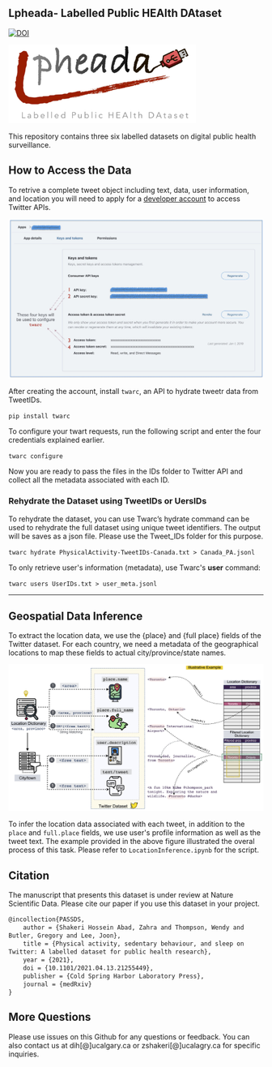 ## Lpheada- Labelled Public HEAlth DAtaset
[![DOI](https://zenodo.org/badge/354686567.svg)](https://zenodo.org/badge/latestdoi/354686567)


<img src="/Images/lpheada.jpg" width="370">
 
This repository contains three six labelled datasets on digital public health surveillance. 



## How to Access the Data

To retrive a complete tweet object including text, data, user information, and location you will need to apply for a [developer account](https://developer.twitter.com/en/solutions/academic-research) to access Twitter APIs.


<img src="/Images/twarc.jpg" width="700">

After creating the account, install `twarc`, an API to hydrate tweetr data from TweetIDs. 

`pip install twarc`

To configure your twart requests, run the following script and enter the four credentials explained earlier.

`twarc configure`

Now you are ready to pass the files in the IDs folder to Twitter API and collect all the metadata associated with each ID.

### Rehydrate the Dataset using TweetIDs or UersIDs

To rehydrate the dataset, you can use Twarc’s hydrate command can be used to rehydrate the full dataset using unique tweet identifiers. The output will be saves as a json file. Please use the Tweet_IDs folder for this purpose.  

`twarc hydrate PhysicalActivity-TweetIDs-Canada.txt > Canada_PA.jsonl`

 To only retrieve user's information (metadata), use Twarc's **user** command:
 
 `twarc users UserIDs.txt > user_meta.jsonl`

------------------------------------------------------------------


## Geospatial Data Inference
To extract the location data, we use the {place} and {full place} fields of the Twitter dataset. For each country, we need a metadata of the geographical locations to map these fields to actual city/province/state names.

<img src="/Images/LocationProcessU.jpg" width="650">

To infer the location data associated with each tweet, in addition to the `place` and `full.place` fields, we use user's profile information as well as the tweet text. The example provided in the above figure illustrated the overal process of this task. Please refer to `LocationInference.ipynb` for the script. 

## Citation

The manuscript that presents this dataset is under review at Nature Scientific Data. Please cite our paper if you use this dataset in your project.

``` 
@incollection{PASSDS,
	author = {Shakeri Hossein Abad, Zahra and Thompson, Wendy and Butler, Gregory and Lee, Joon},
	title = {Physical activity, sedentary behaviour, and sleep on Twitter: A labelled dataset for public health research},
	year = {2021},
	doi = {10.1101/2021.04.13.21255449},
	publisher = {Cold Spring Harbor Laboratory Press},
	journal = {medRxiv}
}
```

## More Questions

Please use issues on this Github for any questions or feedback. You can also contact us at dih[@]ucalgary.ca or zshakeri[@]ucalagry.ca for specific inquiries.  
